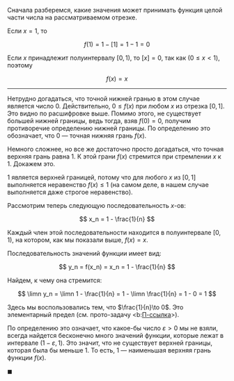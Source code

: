 Сначала разберемся, какие значения может принимать функция целой части числа на рассматриваемом отрезке.

Если $x = 1$, то

$$ f(1) = 1 - [1] = 1 - 1 = 0 $$

Если $x$ принадлежит полуинтервалу $[0,1)$, то $[x] = 0$, так как ($0\leq x < 1$), поэтому

$$ f(x) = x $$

---

Нетрудно догадаться, что точной нижней гранью в этом случае является число $0$. Действительно, $0\leq f(x)$ при любом $x$ из отрезка $[0,1]$. Это видно по расшифровке выше. Помимо этого, не существует большей нижней границы, ведь тогда, взяв $f(0) = 0$, получим противоречие определению нижней границы. По определению это обозначает, что $0$ — точная нижняя грань $f(x)$.

Немного сложнее, но все же достаточно просто догадаться, что точная верхняя грань равна $1$. К этой грани $f(x)$ стремится при стремлении $x$ к $1$. Докажем это.

$1$ является верхней границей, потому что для любого $x$ из $[0,1]$ выполняется неравенство $f(x)\leq 1$ (на самом деле, в нашем случае выполняется даже строгое неравенство).

Рассмотрим теперь следующую последовательность $x$-ов:

$$ x_n = 1 - \frac{1}{n} $$

Каждый член этой последовательности находится в полуинтервале $[0,1)$, на котором, как мы показали выше, $f(x) = x$.

Последовательность значений функции имеет вид:

$$ y_n = f(x_n) = x_n = 1 - \frac{1}{n} $$

Найдем, к чему она стремится:

$$ \limn y_n = \limn 1 - \frac{1}{n} = 1 - \limn \frac{1}{n} = 1 - 0 = 1 $$

Здесь мы воспользовались тем, что $\frac{1}{n}\to 0$. Это элементарный предел (см. прото-задачу <b:[П-ссылка](advanced/proto/sequence-lim/elementary)>).

По определению это означает, что какое-бы число $\varepsilon > 0$ мы не взяли, всегда найдется бесконечно много значений функции, которые лежат в интервале $(1-\varepsilon, 1)$. Это значит, что не существует верхней границы, которая была бы меньше $1$. То есть, $1$ — наименьшая верхняя грань функции $f(x)$.

$\blacksquare$